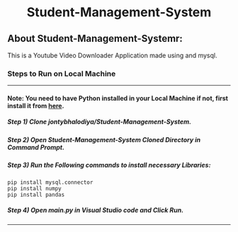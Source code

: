 <div align="center">
  <h1 align="center">Student-Management-System</h1>
</div>

## About Student-Management-Systemr:
This is a Youtube Video Downloader Application made using and mysql.

### Steps to Run on Local Machine

***

#### Note: You need to have Python installed in your Local Machine if not, first install it from <a href="https://www.python.org/downloads/windows/">here</a>.
##### Step 1) Clone jontybhalodiya/Student-Management-System.
##### Step 2) Open Student-Management-System Cloned Directory in Command Prompt.
##### Step 3) Run the Following commands to install necessary Libraries:
```
pip install mysql.connector
pip install numpy
pip install pandas
```
##### Step 4) Open main.py in Visual Studio code and Click Run.

***
